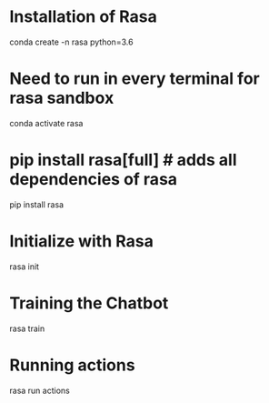 # Installation of Rasa
conda create -n rasa python=3.6

# Need to run in every terminal for rasa sandbox 
conda activate rasa
# pip install rasa[full] # adds all dependencies of rasa
pip install rasa

#  Initialize with Rasa 
rasa init

#  Training the Chatbot
rasa train
#  Running actions
rasa run actions
